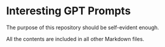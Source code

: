 # Interesting GPT Prompts

The purpose of this repository should be self-evident enough.

All the contents are included in all other Markdown files.
